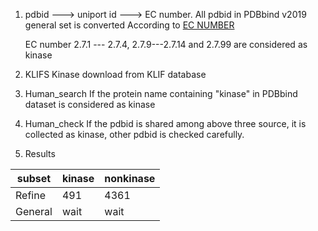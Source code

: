 1. pdbid ---> uniport id ---> EC number. 
    All pdbid in PDBbind v2019 general set is converted
    According to [EC NUMBER](https://en.wikipedia.org/wiki/List_of_EC_numbers_(EC_2))
    
    EC number 2.7.1 --- 2.7.4, 2.7.9---2.7.14 and 2.7.99 are considered as kinase

2. KLIFS
    Kinase download from KLIF database

3. Human_search
    If the protein name containing "kinase" in PDBbind dataset is considered as kinase

4. Human_check
    If the pdbid is shared among above three source, it is collected as kinase, other pdbid is checked carefully.

5. Results

|subset|kinase|nonkinase|
|---|---|---|
|Refine|491|4361|
|General|wait|wait|
